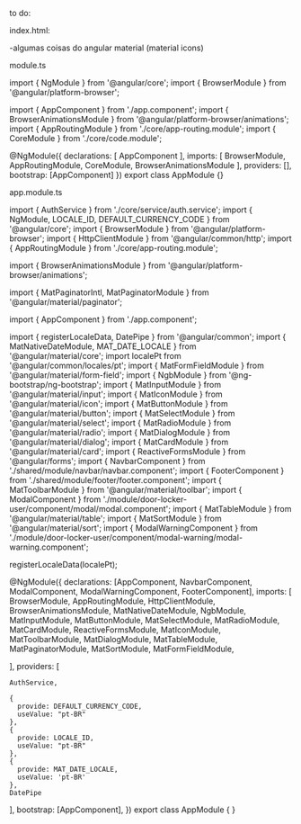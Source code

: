to do:

index.html:

-algumas coisas do angular material (material icons)

module.ts


import { NgModule } from '@angular/core';
import { BrowserModule } from '@angular/platform-browser';

import { AppComponent } from './app.component';
import { BrowserAnimationsModule } from '@angular/platform-browser/animations';
import { AppRoutingModule } from './core/app-routing.module';
import { CoreModule } from './core/code.module';

@NgModule({
  declarations: [
    AppComponent
  ],
  imports: [
    BrowserModule,
    AppRoutingModule,
    CoreModule,
    BrowserAnimationsModule
  ],
  providers: [],
  bootstrap: [AppComponent]
})
export class AppModule {}

app.module.ts


import { AuthService } from './core/service/auth.service';
import { NgModule, LOCALE_ID, DEFAULT_CURRENCY_CODE } from '@angular/core';
import { BrowserModule } from '@angular/platform-browser';
import { HttpClientModule } from '@angular/common/http';
import { AppRoutingModule } from './core/app-routing.module';

import { BrowserAnimationsModule } from '@angular/platform-browser/animations';

import { MatPaginatorIntl, MatPaginatorModule } from '@angular/material/paginator';

import { AppComponent } from './app.component';

import { registerLocaleData, DatePipe } from '@angular/common';
import { MatNativeDateModule, MAT_DATE_LOCALE } from '@angular/material/core';
import localePt from '@angular/common/locales/pt';
import { MatFormFieldModule } from '@angular/material/form-field';
import { NgbModule } from '@ng-bootstrap/ng-bootstrap';
import { MatInputModule } from '@angular/material/input';
import { MatIconModule } from '@angular/material/icon';
import { MatButtonModule } from '@angular/material/button';
import { MatSelectModule } from '@angular/material/select';
import { MatRadioModule } from '@angular/material/radio';
import { MatDialogModule } from '@angular/material/dialog';
import { MatCardModule } from '@angular/material/card';
import { ReactiveFormsModule } from '@angular/forms';
import { NavbarComponent } from './shared/module/navbar/navbar.component';
import { FooterComponent } from './shared/module/footer/footer.component';
import { MatToolbarModule } from '@angular/material/toolbar';
import { ModalComponent } from './module/door-locker-user/component/modal/modal.component';
import { MatTableModule } from '@angular/material/table';
import { MatSortModule } from '@angular/material/sort';
import { ModalWarningComponent } from './module/door-locker-user/component/modal-warning/modal-warning.component';


registerLocaleData(localePt);

@NgModule({
  declarations: [AppComponent, NavbarComponent, ModalComponent, ModalWarningComponent, FooterComponent],
  imports: [
    BrowserModule,
    AppRoutingModule,
    HttpClientModule,
    BrowserAnimationsModule,
    MatNativeDateModule,
    NgbModule,
    MatInputModule,
    MatButtonModule,
    MatSelectModule,
    MatRadioModule,
    MatCardModule,
    ReactiveFormsModule,
    MatIconModule,
    MatToolbarModule,
    MatDialogModule,
    MatTableModule,
    MatPaginatorModule,
    MatSortModule,
    MatFormFieldModule,

  ],
  providers: [

    AuthService,

    {
      provide: DEFAULT_CURRENCY_CODE,
      useValue: "pt-BR"
    },
    {
      provide: LOCALE_ID,
      useValue: "pt-BR"
    },
    {
      provide: MAT_DATE_LOCALE,
      useValue: 'pt-BR'
    },
    DatePipe
  ],
  bootstrap: [AppComponent],
})
export class AppModule { }
